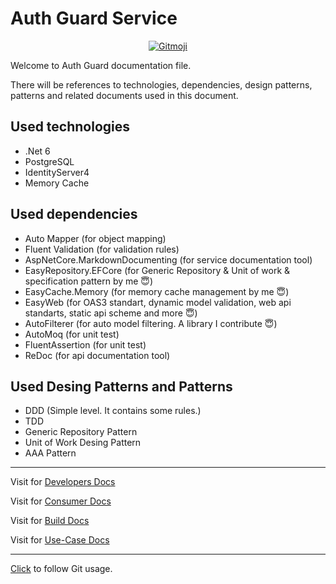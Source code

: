 # Auth Guard Service

<p align="center">
  <a href="https://gitmoji.carloscuesta.me">
    <img src="https://img.shields.io/badge/gitmoji-%20😜%20😍-FFDD67.svg?style=flat-square" alt="Gitmoji">
  </a> 
</p>

Welcome to Auth Guard documentation file.

There will be references to technologies, dependencies, design patterns, patterns and related documents used in this document.

## Used technologies

- .Net 6
- PostgreSQL
- IdentityServer4
- Memory Cache

## Used dependencies

- Auto Mapper (for object mapping)
- Fluent Validation (for validation rules)
- AspNetCore.MarkdownDocumenting (for service documentation tool)
- EasyRepository.EFCore (for Generic Repository & Unit of work & specification pattern by me 😇)
- EasyCache.Memory (for memory cache management by me 😇)
- EasyWeb (for OAS3 standart, dynamic model validation, web api standarts, static api scheme and more 😇)
- AutoFilterer (for auto model filtering. A library I contribute 😇)
- AutoMoq (for unit test)
- FluentAssertion (for unit test)
- ReDoc (for api documentation tool)

## Used Desing Patterns and Patterns

- DDD (Simple level. It contains some rules.)
- TDD
- Generic Repository Pattern
- Unit of Work Desing Pattern
- AAA Pattern

****

Visit for [Developers Docs](https://github.com/furkandeveloper/AuthGuard/tree/master/src/AuthGuard.Api/Docs/Developers)

Visit for [Consumer Docs](https://github.com/furkandeveloper/AuthGuard/tree/master/src/AuthGuard.Api/Docs/Consumers)

Visit for [Build Docs](https://github.com/furkandeveloper/AuthGuard/blob/master/src/AuthGuard.Api/Docs/App/Build.md)

Visit for [Use-Case Docs](https://github.com/furkandeveloper/AuthGuard/blob/master/src/AuthGuard.Api/Docs/App/UseCase.md)

****

[Click](https://github.com/furkandeveloper/AuthGuard/pulls?q=is%3Apr+is%3Aclosed) to follow Git usage.



